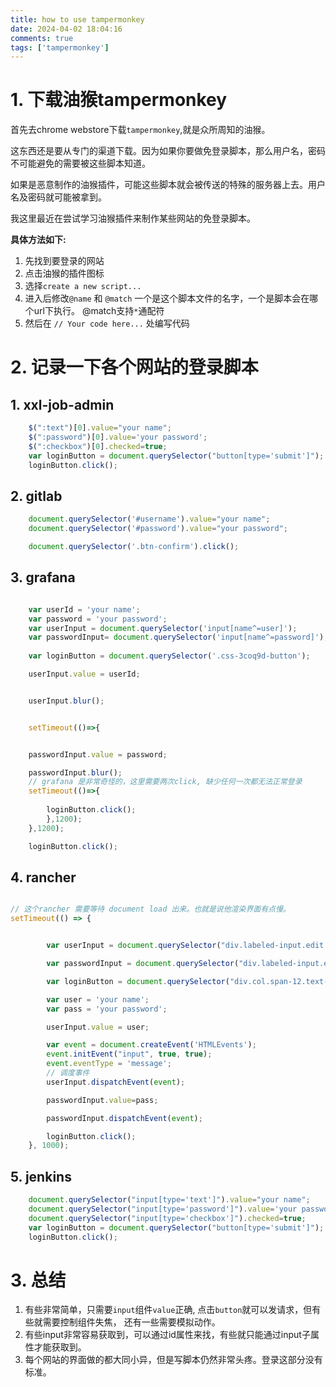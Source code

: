 ```yaml
---
title: how to use tampermonkey
date: 2024-04-02 18:04:16
comments: true
tags: ['tampermonkey']
---
```


# 1. 下载油猴tampermonkey

首先去chrome webstore下载`tampermonkey`,就是众所周知的油猴。

这东西还是要从专门的渠道下载。因为如果你要做免登录脚本，那么用户名，密码不可能避免的需要被这些脚本知道。


如果是恶意制作的油猴插件，可能这些脚本就会被传送的特殊的服务器上去。用户名及密码就可能被拿到。


我这里最近在尝试学习油猴插件来制作某些网站的免登录脚本。



**具体方法如下:**

1. 先找到要登录的网站
1. 点击油猴的插件图标
1. 选择`create a new script...`
1. 进入后修改`@name` 和 `@match` 一个是这个脚本文件的名字，一个是脚本会在哪个url下执行。 @match支持`*`通配符
1. 然后在 `// Your code here...` 处编写代码 


# 2. 记录一下各个网站的登录脚本
## 1. xxl-job-admin
```js
    $(":text")[0].value="your name";
    $(":password")[0].value='your password';
    $(":checkbox")[0].checked=true;
    var loginButton = document.querySelector("button[type='submit']");
    loginButton.click();


```

## 2. gitlab
```js
    document.querySelector('#username').value="your name";
    document.querySelector('#password').value="your password";

    document.querySelector('.btn-confirm').click();
```

## 3. grafana

```js

    var userId = 'your name';
    var password = 'your password';
    var userInput = document.querySelector('input[name^=user]');
    var passwordInput= document.querySelector('input[name^=password]');
   
    var loginButton = document.querySelector('.css-3coq9d-button');

    userInput.value = userId;


    userInput.blur();


    setTimeout(()=>{


    passwordInput.value = password;

    passwordInput.blur();
    // grafana 是非常奇怪的，这里需要两次click, 缺少任何一次都无法正常登录
    setTimeout(()=>{
        
        loginButton.click();
        },1200);
    },1200);

    loginButton.click();

```


## 4. rancher
```js

// 这个rancher 需要等待 document load 出来。也就是说他渲染界面有点慢。
setTimeout(() => {


        var userInput = document.querySelector("div.labeled-input.edit input[type='text']");

        var passwordInput = document.querySelector("div.labeled-input.edit input[type='password']");

        var loginButton = document.querySelector("div.col.span-12.text-center button[type='submit']");

        var user = 'your name';
        var pass = 'your password';

        userInput.value = user;

        var event = document.createEvent('HTMLEvents');
        event.initEvent("input", true, true);
        event.eventType = 'message';
        // 调度事件
        userInput.dispatchEvent(event);

        passwordInput.value=pass;

        passwordInput.dispatchEvent(event);

        loginButton.click();
    }, 1000);

```


## 5. jenkins
```js
    document.querySelector("input[type='text']").value="your name";
    document.querySelector("input[type='password']").value='your password';
    document.querySelector("input[type='checkbox']").checked=true;
    var loginButton = document.querySelector("button[type='submit']");
    loginButton.click();

```


# 3. 总结
1. 有些非常简单，只需要`input`组件`value`正确, 点击`button`就可以发请求，但有些就需要控制组件失焦， 还有一些需要模拟动作。
1. 有些input非常容易获取到，可以通过id属性来找，有些就只能通过input子属性才能获取到。
1. 每个网站的界面做的都大同小异，但是写脚本仍然非常头疼。登录这部分没有标准。